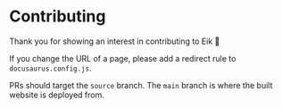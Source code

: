 # Contributing

Thank you for showing an interest in contributing to Eik 🧡

If you change the URL of a page, please add a redirect rule to `docusaurus.config.js`.

PRs should target the `source` branch. The `main` branch is where the built website is deployed from.
